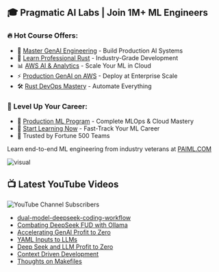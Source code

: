## 🎓 Pragmatic AI Labs | Join 1M+ ML Engineers

### 🔥 Hot Course Offers:
* 🤖 [Master GenAI Engineering](https://ds500.paiml.com/learn/course/0bbb5/) - Build Production AI Systems
* 🦀 [Learn Professional Rust](https://ds500.paiml.com/learn/course/g6u1k/) - Industry-Grade Development
* 📊 [AWS AI & Analytics](https://ds500.paiml.com/learn/course/31si1/) - Scale Your ML in Cloud
* ⚡ [Production GenAI on AWS](https://ds500.paiml.com/learn/course/ehks1/) - Deploy at Enterprise Scale
* 🛠️ [Rust DevOps Mastery](https://ds500.paiml.com/learn/course/ex8eu/) - Automate Everything

### 🚀 Level Up Your Career:
* 💼 [Production ML Program](https://paiml.com) - Complete MLOps & Cloud Mastery
* 🎯 [Start Learning Now](https://ds500.paiml.com) - Fast-Track Your ML Career
* 🏢 Trusted by Fortune 500 Teams

Learn end-to-end ML engineering from industry veterans at [PAIML.COM](https://paiml.com)

![visual](https://noahgift.com/img/noah_gift_visual_resume.jpg)


## 📺 Latest YouTube Videos

![YouTube Channel Subscribers](https://img.shields.io/youtube/channel/subscribers/UCNDfiL0D1LUeKWAkRE1xO5Q?label=YouTube%20Subscribers&style=social)

<!-- YOUTUBE-VIDEOS-LIST:START -->
- [dual-model-deepseek-coding-workflow](https://www.youtube.com/watch?v=NfQkJpF7J_A)
- [Combating DeepSeek FUD with Ollama](https://www.youtube.com/watch?v=p7gOngJPnK0)
- [Accelerating GenAI Profit to Zero](https://www.youtube.com/watch?v=XIWcV1J77MU)
- [YAML Inputs to LLMs](https://www.youtube.com/watch?v=1m2G0MaBInA)
- [Deep Seek and LLM Profit to Zero](https://www.youtube.com/watch?v=I3wxLSSjQNI)
- [Context Driven Development](https://www.youtube.com/watch?v=cNHoSQ3aslI)
- [Thoughts on Makefiles](https://www.youtube.com/watch?v=d4MmRSE_EIU)
<!-- YOUTUBE-VIDEOS-LIST:END -->

